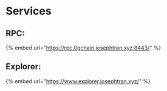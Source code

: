 # Services

## RPC:

{% embed url="https://rpc.0gchain.josephtran.xyz:8443/" %}

## Explorer:

{% embed url="https://www.explorer.josephtran.xyz/" %}
